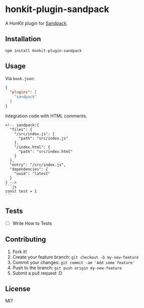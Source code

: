 # honkit-plugin-sandpack

A HonKit plugin for [Sandpack](https://sandpack.codesandbox.io/docs/).

## Installation

    npm install honkit-plugin-sandpack

## Usage

Via `book.json`:

```json
{
  "plugins": [
    "sandpack"
  ]
}
```

Integration code with HTML comments.

    <!-- sandpack:{
      "files": {
        "/src/index.js": {
          "path": "src/index.js"
        },
        "/index.html": {
          "path": "src/index.html"
        }
      },
      "entry": "/src/index.js",
      "dependencies": {
        "uuid": "latest"
      }
    } -->
    ```js
    const test = 1
    ```

## Tests

- [ ] Write How to Tests

## Contributing

1. Fork it!
2. Create your feature branch: `git checkout -b my-new-feature`
3. Commit your changes: `git commit -am 'Add some feature'`
4. Push to the branch: `git push origin my-new-feature`
5. Submit a pull request :D

## License

MIT
